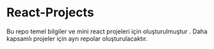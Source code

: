 # React-Projects


Bu repo temel bilgiler ve  mini react projeleri için oluşturulmuştur .
Daha kapsamlı projeler için ayrı repolar oluşturulacaktır.
